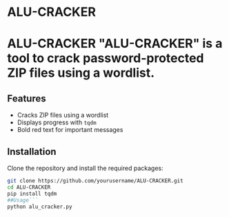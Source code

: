 # ALU-CRACKER
# ALU-CRACKER  "ALU-CRACKER" is a tool to crack password-protected ZIP files using a wordlist.
## Features
- Cracks ZIP files using a wordlist
- Displays progress with `tqdm`
- Bold red text for important messages

## Installation
Clone the repository and install the required packages:
```bash
git clone https://github.com/yourusername/ALU-CRACKER.git
cd ALU-CRACKER
pip install tqdm
##Usage```
python alu_cracker.py
